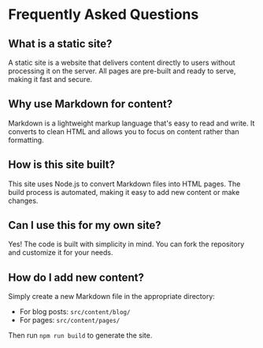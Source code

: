 # Frequently Asked Questions

## What is a static site?
A static site is a website that delivers content directly to users without processing it on the server. All pages are pre-built and ready to serve, making it fast and secure.

## Why use Markdown for content?
Markdown is a lightweight markup language that's easy to read and write. It converts to clean HTML and allows you to focus on content rather than formatting.

## How is this site built?
This site uses Node.js to convert Markdown files into HTML pages. The build process is automated, making it easy to add new content or make changes.

## Can I use this for my own site?
Yes! The code is built with simplicity in mind. You can fork the repository and customize it for your needs.

## How do I add new content?
Simply create a new Markdown file in the appropriate directory:
- For blog posts: `src/content/blog/`
- For pages: `src/content/pages/`

Then run `npm run build` to generate the site. 